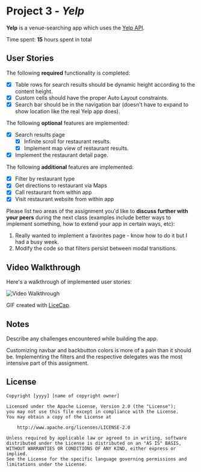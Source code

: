 # Project 3 - *Yelp*

**Yelp** is a venue-searching app which uses the [Yelp API](http://www.yelp.com/developers/documentation/v2/search_api).

Time spent: **15** hours spent in total

## User Stories

The following **required** functionality is completed:

- [x] Table rows for search results should be dynamic height according to the content height.
- [x] Custom cells should have the proper Auto Layout constraints.
- [x] Search bar should be in the navigation bar (doesn't have to expand to show location like the real Yelp app does).

The following **optional** features are implemented:

- [x] Search results page
   - [x] Infinite scroll for restaurant results.
   - [x] Implement map view of restaurant results.
- [x] Implement the restaurant detail page.

The following **additional** features are implemented:

- [x] Filter by restaurant type
- [x] Get directions to restaurant via Maps
- [x] Call restaurant from within app
- [x] Visit restaurant website from within app

Please list two areas of the assignment you'd like to **discuss further with your peers** during the next class (examples include better ways to implement something, how to extend your app in certain ways, etc):

1. Really wanted to implement a favorites page - know how to do it but I had a busy week.
2. Modify the code so that filters persist between modal transitions.

## Video Walkthrough 

Here's a walkthrough of implemented user stories:

<img src='http://i.imgur.com/fslYkV5.gif' title='Video Walkthrough' width='' alt='Video Walkthrough' />

GIF created with [LiceCap](http://www.cockos.com/licecap/).

## Notes

Describe any challenges encountered while building the app.

Customizing navbar and backbutton colors is more of a pain than it should be. Implementing the filters and the respective delegates was the most intensive part of this assignment.

## License

    Copyright [yyyy] [name of copyright owner]

    Licensed under the Apache License, Version 2.0 (the "License");
    you may not use this file except in compliance with the License.
    You may obtain a copy of the License at

        http://www.apache.org/licenses/LICENSE-2.0

    Unless required by applicable law or agreed to in writing, software
    distributed under the License is distributed on an "AS IS" BASIS,
    WITHOUT WARRANTIES OR CONDITIONS OF ANY KIND, either express or implied.
    See the License for the specific language governing permissions and
    limitations under the License.
